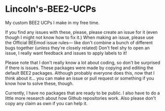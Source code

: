 # Lincoln's-BEE2-UCPs
My custom BEE2 UCPs I make in my free time. 

If you find any issues with these, please, please create an issue for it (even though I might not know how to fix it.) When making an issue, please use the Official BEEmod issue rules— like don't combine a bunch of different bugs together (unless they're closely related) Don't feel shy to open an issue, I really want feedback and issues to apply labels to it! 

Please note that I don't really know a lot about coding, so don't be surprised if there is issues. These packages were made by copying and editing the default BEE2 packages. Although probably everyone does this, now that I think about it... you can make an issue or pull request or something if you know how to solve these, though. 

Currently, I have no packages that are ready to be public. I also have to do a little more research about how Github repositories work. Also please don't copy any claim as own if you can help it.
